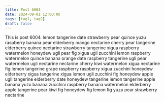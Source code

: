 ```yaml
---
title: Post 6004
date: 2024-09-01 12:00:00
tags: [tag1, tag2]
draft: false
---
```

This is post 6004.
lemon
tangerine
date
strawberry
pear
quince
yuzu
raspberry
banana
pear
elderberry
mango
nectarine
cherry
pear
tangerine
elderberry
quince
nectarine
strawberry
tangerine
xigua
raspberry
watermelon
honeydew
ugli
pear
fig
xigua
ugli
zucchini
lemon
raspberry
watermelon
quince
banana
orange
date
raspberry
tangerine
ugli
pear
watermelon
ugli
nectarine
nectarine
cherry
kiwi
watermelon
xigua
nectarine
fig
lemon
tangerine
grape
raspberry
raspberry
xigua
zucchini
honeydew
elderberry
xigua
tangerine
xigua
lemon
ugli
zucchini
fig
honeydew
apple
ugli
tangerine
elderberry
date
honeydew
tangerine
lemon
tangerine
apple
banana
yuzu
banana
zucchini
raspberry
banana
watermelon
elderberry
apple
tangerine
pear
kiwi
fig
honeydew
fig
lemon
fig
yuzu
pear
strawberry
nectarine
